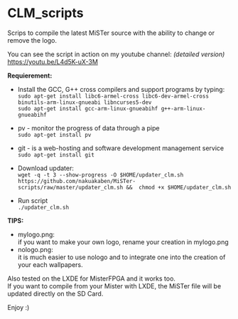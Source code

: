 # CLM_scripts

Scrips to compile the latest MiSTer source with the ability to change or remove the logo. 
  
You can see the script in action on my youtube channel: *(detailed version)*
https://youtu.be/L4d5K-uX-3M  

**Requierement:**
* Install the GCC, G++ cross compilers and support programs by typing:  
  `sudo apt-get install libc6-armel-cross libc6-dev-armel-cross binutils-arm-linux-gnueabi libncurses5-dev`  
  `sudo apt-get install gcc-arm-linux-gnueabihf g++-arm-linux-gnueabihf` 
    
* pv - monitor the progress of data through a pipe  
  `sudo apt-get install pv`  
    
* git - is a web-hosting and software development management service   
  `sudo apt-get install git`  
  
* Download updater:  
`wget -q -t 3 --show-progress -O $HOME/updater_clm.sh https://github.com/nakuakaben/MiSTer-scripts/raw/master/updater_clm.sh &&  chmod +x $HOME/updater_clm.sh`
  
* Run script  
  `./updater_clm.sh`  
 
**TIPS:**  
  * mylogo.png:  
    if you want to make your own logo, rename your creation in mylogo.png  
  * nologo.png:  
    it is much easier to use nologo and to integrate one into the creation of your each wallpapers.  
 
Also tested on the LXDE for MisterFPGA and it works too.  
If you want to compile from your Mister with LXDE, the MiSTer file will be updated directly on the SD Card.  
 
 Enjoy :)

